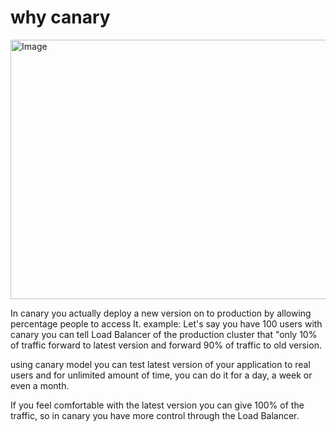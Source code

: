 # why canary

<img width="550" height="415" alt="Image" src="https://github.com/user-attachments/assets/5c0bdfaa-cb9b-4328-9430-6c647c68d795" />

In canary you actually deploy a new version on to production by allowing percentage people to access It. example:
Let's say you have 100 users with canary you can tell Load Balancer of the production cluster that "only 10% of traffic forward to latest version and forward 90% of traffic to old version. 

using canary model you can test latest version of your application to real users and for unlimited amount of time, you can do it for a day, a week or even a month. 

If you feel comfortable with the latest version you can give 100% of the traffic, so in canary you have more control through the Load Balancer.